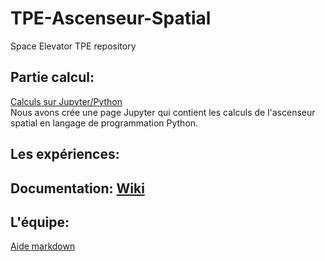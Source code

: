 # TPE-Ascenseur-Spatial
Space Elevator TPE repository

## Partie calcul:
[Calculs sur Jupyter/Python](TPE-Ascenseur-Spatial.ipynb)     
Nous avons crée une page Jupyter qui contient les calculs de l'ascenseur spatial en langage de programmation Python.

## Les expériences:

## Documentation: [Wiki](https://github.com/fdrg/TPE-Ascenseur-Spatial/wiki)

## L'équipe:

[Aide markdown](https://github.com/adam-p/markdown-here/wiki/Markdown-Cheatsheet#emphasis)   

